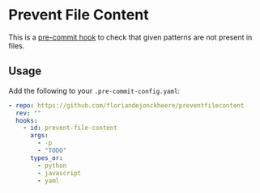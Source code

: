 # Prevent File Content

This is a [pre-commit hook](https://pre-commit.com/) to check that given patterns are not present in files.

## Usage

Add the following to your `.pre-commit-config.yaml`:

```yaml
- repo: https://github.com/floriandejonckheere/preventfilecontent
  rev: ""
  hooks:
    - id: prevent-file-content
      args:
        - -p
        - "TODO"
      types_or:
        - python
        - javascript
        - yaml
```
